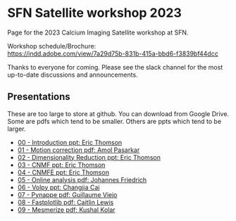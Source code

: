 # SFN Satellite workshop 2023
Page for the 2023 Calcium Imaging Satellite workshop at SFN.

Workshop schedule/Brochure:    
https://indd.adobe.com/view/7a29d75b-831b-415a-bbd6-f3839bf44dcc

Thanks to everyone for coming. Please see the slack channel for the most up-to-date discussions and announcements. 

## Presentations
These are too large to store at github. You can download from Google Drive. Some are pdfs which tend to be smaller. Others are ppts which tend to be larger.

- [00 - Introduction ppt: Eric Thomson](https://docs.google.com/presentation/d/1taWsSm_J9yIH752wBoW6T2PuPTpfdkrA/edit?usp=drive_link&ouid=110689693938517381157&rtpof=true&sd=true)
- [01 - Motion correction pdf: Amol Pasarkar](https://drive.google.com/file/d/1qo7bmSFJWgOei0boFaWqw3q54rA42jHm/view?usp=sharing)
- [02 - Dimensionality Reduction ppt: Eric Thomson](https://docs.google.com/presentation/d/1yckH1DGpBSZ4ZjXvPBHr3LJeMd7r102u/edit?usp=sharing&ouid=110689693938517381157&rtpof=true&sd=true)
- [03 - CNMF ppt: Eric Thomson](https://docs.google.com/presentation/d/1s4C13nA8o7JgU24Uguafvw0xId-6MJBp/edit?usp=sharing&ouid=110689693938517381157&rtpof=true&sd=true)
- [04 - CNMFE ppt: Eric Thomson](https://docs.google.com/presentation/d/1AiTCQTPWZAr9uwachkjoWp_Zy0L4nvdS/edit?usp=sharing&ouid=110689693938517381157&rtpof=true&sd=true)
- [05 - Online analysis pdf: Johannes Friedrich](https://drive.google.com/file/d/1s_kHbKSic1Nuy55ALlIGOCT9kv7ah9Gy/view?usp=sharing)
- [06 - Volpy ppt: Changjia Cai](https://docs.google.com/presentation/d/1Oa4LWfZ4BKYUmhkKeaUwbXyj24PVVPBQ/edit?usp=sharing&ouid=110689693938517381157&rtpof=true&sd=true)
- [07 - Pynappe pdf: Guillaume Viejo](https://drive.google.com/file/d/17PhTRYBq-pdjXtvbgzZXbx8hQQNo6kB6/view?usp=sharing)
- [08 - Fastplotlib pdf: Caitlin Lewis](https://drive.google.com/file/d/1nLmhbF73jOSXczgzZnscpIVVmDibexHv/view?usp=sharing)
- [09 - Mesmerize pdf: Kushal Kolar](https://drive.google.com/file/d/1fUiyYn54QmeHw6JyDon3T4UFsO-UZh8-/view?usp=sharing)

